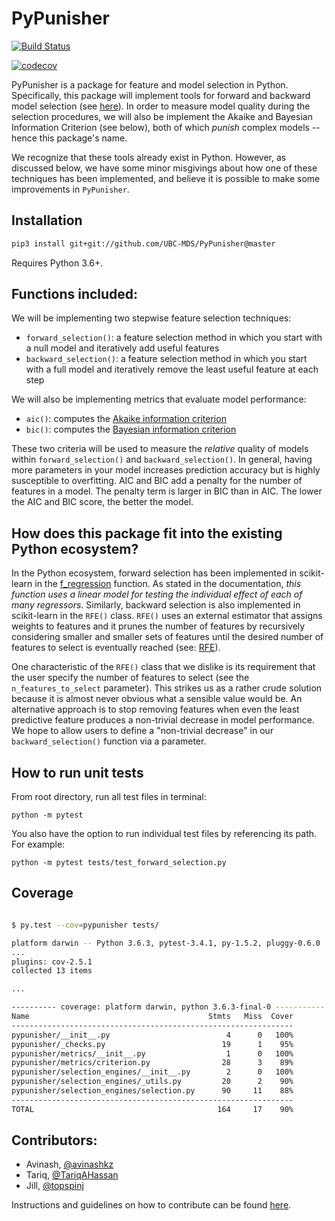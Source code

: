 # PyPunisher

[![Build Status](https://travis-ci.org/UBC-MDS/PyPunisher.svg?branch=master)](https://travis-ci.org/UBC-MDS/PyPunisher)

[![codecov](https://codecov.io/gh/UBC-MDS/PyPunisher/branch/master/graph/badge.svg)](https://codecov.io/gh/UBC-MDS/PyPunisher)

PyPunisher is a package for feature and model selection in Python. Specifically, this package will implement tools for 
forward and backward model selection (see [here](https://en.wikipedia.org/wiki/Stepwise_regression)). 
In order to measure model quality during the selection procedures, we will also be implement
the Akaike and Bayesian Information Criterion (see below), both of which *punish* complex models -- hence this package's
name.

We recognize that these tools already exist in Python. However, as discussed below, we have some minor
misgivings about how one of these techniques has been implemented, and believe it is possible to make
some improvements in `PyPunisher`.

## Installation

```bash
pip3 install git+git://github.com/UBC-MDS/PyPunisher@master
```

Requires Python 3.6+.

## Functions included:

We will be implementing two stepwise feature selection techniques:

- `forward_selection()`: a feature selection method in which you start with a null model and iteratively add useful features 
- `backward_selection()`: a feature selection method in which you start with a full model and iteratively remove the least useful feature at each step

We will also be implementing metrics that evaluate model performance: 

- `aic()`: computes the [Akaike information criterion](https://en.wikipedia.org/wiki/Akaike_information_criterion)
- `bic()`: computes the [Bayesian information criterion](https://en.wikipedia.org/wiki/Bayesian_information_criterion) 

These two criteria will be used to measure the *relative* quality of models within `forward_selection()` and `backward_selection()`. In general, having more parameters in your model increases prediction accuracy but is highly susceptible to overfitting. AIC and BIC add a penalty for the number of features in a model. The penalty term is larger in BIC than in AIC. The lower the AIC and BIC score, the better the model.  


## How does this package fit into the existing Python ecosystem?

In the Python ecosystem, forward selection has been implemented in scikit-learn in the 
[f_regression](http://scikit-learn.org/stable/modules/generated/sklearn.feature_selection.f_regression.html) function.
As stated in the documentation, *this function uses a linear model for testing the individual effect of each of many regressors*.
Similarly, backward selection is also implemented in scikit-learn in the `RFE()` class.
`RFE()` uses an external estimator that assigns weights to features and it prunes the number of features by
recursively considering smaller and smaller sets of features until the desired number of features to select is eventually 
reached (see: [RFE](http://scikit-learn.org/stable/modules/generated/sklearn.feature_selection.RFE.html)).

One characteristic of the `RFE()` class that we dislike is its requirement that the user
specify the number of features to select (see the `n_features_to_select` parameter). This strikes us
as a rather crude solution because it is almost never obvious what a sensible value would be.
An alternative approach is to stop removing features when even the least predictive feature produces a
non-trivial decrease in model performance. We hope to allow users to define a "non-trivial decrease" in our
`backward_selection()` function via a parameter.


## How to run unit tests

From root directory, run all test files in terminal:

```
python -m pytest
```

You also have the option to run individual test files by referencing its path. For example: 

```
python -m pytest tests/test_forward_selection.py
```

## Coverage

```bash

$ py.test --cov=pypunisher tests/

platform darwin -- Python 3.6.3, pytest-3.4.1, py-1.5.2, pluggy-0.6.0
...
plugins: cov-2.5.1
collected 13 items                                                                                                                                                           

...

---------- coverage: platform darwin, python 3.6.3-final-0 -----------
Name                                        Stmts   Miss  Cover
---------------------------------------------------------------
pypunisher/__init__.py                          4      0   100%
pypunisher/_checks.py                          19      1    95%
pypunisher/metrics/__init__.py                  1      0   100%
pypunisher/metrics/criterion.py                28      3    89%
pypunisher/selection_engines/__init__.py        2      0   100%
pypunisher/selection_engines/_utils.py         20      2    90%
pypunisher/selection_engines/selection.py      90     11    88%
---------------------------------------------------------------
TOTAL                                         164     17    90%
```

## Contributors: 

- Avinash, [@avinashkz](https://github.com/avinashkz)
- Tariq, [@TariqAHassan](https://github.com/TariqAHassan/)
- Jill, [@topspinj](https://github.com/topspinj/)

Instructions and guidelines on how to contribute can be found [here](CONTRIBUTING.md).